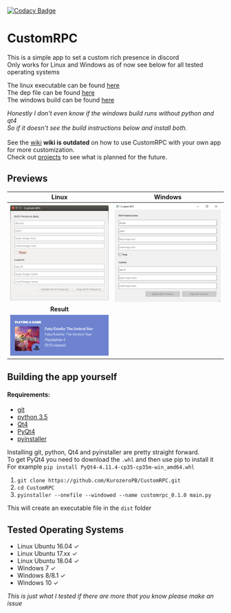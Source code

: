 [![Codacy Badge](https://api.codacy.com/project/badge/Grade/676abe43246644b0a4e9b02b18c5ceea)](https://www.codacy.com/app/KurozeroPB/CustomRPC?utm_source=github.com&amp;utm_medium=referral&amp;utm_content=KurozeroPB/CustomRPC&amp;utm_campaign=Badge_Grade)

# CustomRPC
This is a simple app to set a custom rich presence in discord<br>
Only works for Linux and Windows as of now see below for all tested operating systems<br/>


The linux executable can be found [here](https://github.com/KurozeroPB/CustomRPC/releases/download/v0.1.0/customrpc_0.1.0)<br>
The dep file can be found [here](https://github.com/KurozeroPB/CustomRPC/releases/download/v0.1.0/customrpc_0.1.0.deb)<br>
The windows build can be found [here](https://github.com/KurozeroPB/CustomRPC/releases/download/v0.1.0/customrpc_0.1.0-windows-x64.zip)<br/>


*Honestly I don't even know if the windows build runs without python and qt4<br/>
So if it doesn't see the build instructions below and install both.*<br/>
<br/>
See the [wiki](https://github.com/KurozeroPB/CustomRPC/wiki/Creating-and-using-a-Discord-app) **wiki is outdated** on how to use CustomRPC with your own app for more customization.<br/>
Check out [projects](https://github.com/KurozeroPB/CustomRPC/projects/1) to see what is planned for the future.<br/>
## Previews
Linux                                 |Windows
:------------------------------------:|:------------------------------------:
![linux](./assets/linux-preview.png)  |  ![windows](./assets/windows-preview.png)
**Result**                            |
![result](./assets/result-preview.png)|

## Building the app yourself
#### Requirements:
- [git](https://git-scm.com/downloads)
- [python 3.5](https://www.python.org/downloads/release/python-354/)
- [Qt4](https://www.qt.io/download)
- [PyQt4](https://www.lfd.uci.edu/~gohlke/pythonlibs/#pyqt4)
- [pyinstaller](https://www.pyinstaller.org/)

Installing git, python, Qt4 and pyinstaller are pretty straight forward.<br/>
To get PyQt4 you need to download the `.whl` and then use pip to install it<br/>
For example `pip install PyQt4‑4.11.4‑cp35‑cp35m‑win_amd64.whl`<br/>

1. `git clone https://github.com/KurozeroPB/CustomRPC.git`
2. `cd CustomRPC`
3. `pyinstaller --onefile --windowed --name customrpc_0.1.0 main.py`

This will create an executable file in the `dist` folder
## Tested Operating Systems
- Linux Ubuntu 16.04 ✓
- Linux Ubuntu 17.xx ✓
- Linux Ubuntu 18.04 ✓
- Windows 7 ✓
- Windows 8/8.1 ✓
- Windows 10 ✓

*This is just what I tested if there are more that you know please make an issue*
